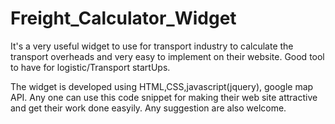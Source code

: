 # Freight_Calculator_Widget
It's a very useful widget to use for transport industry to calculate the transport overheads and very easy to implement on their website. Good tool to have for logistic/Transport startUps.

The widget is developed using HTML,CSS,javascript(jquery), google map API.
Any one can use this code snippet for making their web site attractive and get their work done easyily.
Any suggestion are also welcome.
